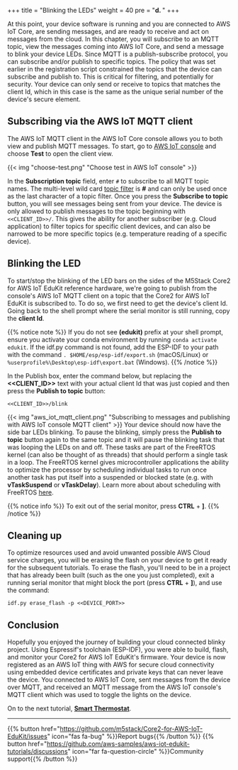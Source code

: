 +++
title = "Blinking the LEDs"
weight = 40
pre = "<b>d. </b>"
+++

At this point, your device software is running and you are connected to AWS IoT Core, are sending messages, and are ready to receive and act on messages from the cloud. In this chapter, you will subscribe to an MQTT topic, view the messages coming into AWS IoT Core, and send a message to blink your device LEDs. Since MQTT is a publish-subscribe protocol, you can subscribe and/or publish to specific topics. The policy that was set earlier in the registration script constrained the topics that the device can subscribe and publish to. This is critical for filtering, and potentially for security. Your device can only send or receive to topics that matches the client Id, which in this case is the same as the unique serial number of the device's secure element.

## Subscribing via the AWS IoT MQTT client
The AWS IoT MQTT client in the AWS IoT Core console allows you to both view and publish MQTT messages. To start, go to [AWS IoT console](https://us-west-2.console.aws.amazon.com/iot/home?region=us-west-2#/) and choose **Test** to open the client view.

{{< img "choose-test.png" "Choose test in AWS IoT console" >}}

In the **Subscription topic** field, enter `#` to subscribe to all MQTT topic names. The multi-level wild card [topic filter](https://docs.aws.amazon.com/iot/latest/developerguide/topics.html#topicfilters) is **#** and can only be used once as the last character of a topic filter. Once you press the **Subscribe to topic** button, you will see messages being sent from your device. The device is only allowed to publish messages to the topic beginning with `<<CLIENT_ID>>/`. This gives the ability for another subscriber (e.g. Cloud application) to filter topics for specific client devices, and can also be narrowed to be more specific topics (e.g. temperature reading of a specific device).

## Blinking the LED
To start/stop the blinking of the LED bars on the sides of the M5Stack Core2 for AWS IoT EduKit reference hardware, we're going to publish from the console's AWS IoT MQTT client on a topic that the Core2 for AWS IoT EduKit is subscribed to. To do so, we first need to get the device's client Id. Going back to the shell prompt where the serial monitor is still running, copy the **client Id**.

{{% notice note %}}
If you do not see **(edukit)** prefix at your shell prompt, ensure you activate your conda environment by running `conda activate edukit`.
If the idf.py command is not found, add the ESP-IDF to your path with the command `. $HOME/esp/esp-idf/export.sh` (macOS/Linux) or `%userprofile%\Desktop\esp-idf\export.bat` (Windows).
{{% /notice %}}

In the Publish box, enter the command below, but replacing the **<<CLIENT_ID>>** text with your actual client Id that was just copied and then press the **Publish to topic** button:
```
<<CLIENT_ID>>/blink
```
{{< img "aws_iot_mqtt_client.png" "Subscribing to messages and publishing with AWS IoT console MQTT client" >}}
Your device should now have the side bar LEDs blinking. To pause the blinking, simply press the **Publish to topic** button again to the same topic and it will pause the blinking task that was looping the LEDs on and off. These tasks are part of the FreeRTOS kernel (can also be thought of as threads) that should perform a single task in a loop. The FreeRTOS kernel gives microcontroller applications the ability to optimize the processor by scheduling individual tasks to run once another task has put itself into a suspended or blocked state (e.g. with **vTaskSuspend** or **vTaskDelay**). Learn more about about scheduling with FreeRTOS [here](https://www.freertos.org/implementation/a00005.html).

{{% notice info %}}
To exit out of the serial monitor, press **CTRL** + **]**.
{{% /notice %}}

## Cleaning up
To optimize resources used and avoid unwanted possible AWS Cloud service charges, you will be erasing the flash on your device to get it ready for the subsequent tutorials. To erase the flash, you'll need to be in a project that has already been built (such as the one you just completed), exit a running serial monitor that might block the port (press **CTRL** + **]**), and use the command:

```
idf.py erase_flash -p <<DEVICE_PORT>>
```

## Conclusion
Hopefully you enjoyed the journey of building your cloud connected blinky project. Using Espressif's toolchain (ESP-IDF), you were able to build, flash, and monitor your Core2 for AWS IoT EduKit's firmware. Your device is now registered as an AWS IoT thing with AWS for secure cloud connectivity using embedded device certificates and private keys that can never leave the device. You connected to AWS IoT Core, sent messages from the device over MQTT, and received an MQTT message from the AWS IoT console's MQTT client which was used to toggle the lights on the device.


On to the next tutorial, [**Smart Thermostat**](/en_uk/smart-thermostat.html).

---
{{% button href="https://github.com/m5stack/Core2-for-AWS-IoT-EduKit/issues" icon="fas fa-bug" %}}Report bugs{{% /button %}} {{% button href="https://github.com/aws-samples/aws-iot-edukit-tutorials/discussions" icon="far fa-question-circle" %}}Community support{{% /button %}}